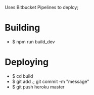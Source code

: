 Uses Bitbucket Pipelines to deploy;

# Building

- $ npm run build_dev

# Deploying

- $ cd build
- $ git add .; git commit -m "message"
- $ git push heroku master
